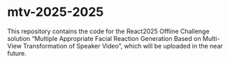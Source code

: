 # mtv-2025-2025
This repository contains the code for the React2025 Offline Challenge solution “Multiple Appropriate Facial Reaction Generation Based on Multi-View Transformation of Speaker Video”, which will be uploaded in the near future.
